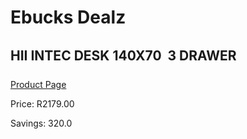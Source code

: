 
# Ebucks Dealz
## HII INTEC DESK 140X70  3 DRAWER
[Product Page](https://www.ebucks.com/web/shop/productSelected.do?prodId=1148413952&catId=1130195724)

Price: R2179.00

Savings: 320.0


	